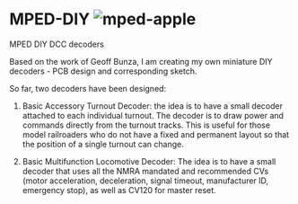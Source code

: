 # MPED-DIY ![mped-apple](https://user-images.githubusercontent.com/18025812/131257872-a57690bd-df30-4bdc-b458-b7c32bca0ac2.png)
MPED DIY DCC decoders

Based on the work of Geoff Bunza, I am creating my own miniature DIY decoders - PCB design and corresponding sketch.

So far, two decoders have been designed:

1. Basic Accessory Turnout Decoder: the idea is to have a small decoder attached to each individual turnout. The decoder is to draw power and commands directly from the turnout tracks. This is useful for those model railroaders who do not have a fixed and permanent layout so that the position of a single turnout can change.

2. Basic Multifunction Locomotive Decoder: The idea is to have a small decoder that uses all the NMRA mandated and recommended CVs (motor acceleration, deceleration, signal timeout, manufacturer ID, emergency stop), as well as CV120 for master reset.
